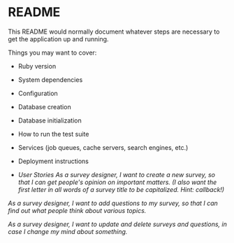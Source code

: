 # README

This README would normally document whatever steps are necessary to get the
application up and running.

Things you may want to cover:

* Ruby version

* System dependencies

* Configuration

* Database creation

* Database initialization

* How to run the test suite

* Services (job queues, cache servers, search engines, etc.)

* Deployment instructions

* _User Stories_
_As a survey designer, I want to create a new survey, so that I can get people's opinion on important matters. (I also want the first letter in all words of a survey title to be capitalized. Hint: callback!)_

_As a survey designer, I want to add questions to my survey, so that I can find out what people think about various topics._

_As a survey designer, I want to update and delete surveys and questions, in case I change my mind about something._